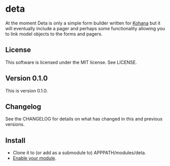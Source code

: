 deta
====
At the moment Deta is only a simple form builder written for
[Kohana](http://kohanaframework.org/) but it will eventually include a pager
and perhaps some functionality allowing you to link model objects to the forms
and pagers.

## License
This software is licensed under the MIT license. See LICENSE.

## Version 0.1.0
This is version 0.1.0.

## Changelog
See the CHANGELOG for details on what has changed in this and previous versions.

## Install
* Clone it to (or add as a submodule to) APPPATH/modules/deta.
* [Enable your module](http://kohanaframework.org/3.3/guide/kohana/modules#enabling-modules).
